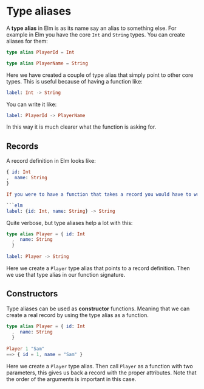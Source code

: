# Type aliases

A __type alias__ in Elm is as its name say an alias to something else. For example in Elm you have the core `Int` and `String` types. You can create aliases for them:

```elm
type alias PlayerId = Int

type alias PlayerName = String
```

Here we have created a couple of type alias that simply point to other core types. This is useful because of having a function like:

```elm
label: Int -> String
```

You can write it like:

```elm
label: PlayerId -> PlayerName
```

In this way it is much clearer what the function is asking for.

## Records

A record definition in Elm looks like:

```elm
{ id: Int
,  name: String
}

If you were to have a function that takes a record you would have to write a signature like:

```elm
label: {id: Int, name: String} -> String
```

Quite verbose, but type aliases help a lot with this:

```elm
type alias Player = { id: Int
  ,  name: String
  }
  
label: Player -> String
```

Here we create a `Player` type alias that points to a record definition. Then we use that type alias in our function signature.

## Constructors

Type aliases can be used as __constructor__ functions. Meaning that we can create a real record by using the type alias as a function.

```elm
type alias Player = { id: Int
  ,  name: String
  }
  
Player 1 "Sam"
==> { id = 1, name = "Sam" }
```

Here we create a `Player` type alias. Then call `Player` as a function with two parameters, this gives us back a record with the proper attributes. Note that the order of the arguments is important in this case.
